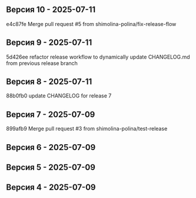 ## Версия 10 - 2025-07-11
e4c87fe Merge pull request #5 from shimolina-polina/fix-release-flow

## Версия 9 - 2025-07-11
5d426ee refactor release workflow to dynamically update CHANGELOG.md from previous release branch

## Версия 8 - 2025-07-11
88b0fb0 update CHANGELOG for release 7

## Версия 7 - 2025-07-09
899afb9 Merge pull request #3 from shimolina-polina/test-release

## Версия 6 - 2025-07-09


## Версия 5 - 2025-07-09


## Версия 4 - 2025-07-09


